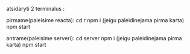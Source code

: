 atsidaryti 2 terminalus :


 pirmame(paleisime reacta):
 cd r 
 npm i (jeigu paleidinejama pirma karta)
 npm start

 antrame(paleisime serveri):
 cd server
 npm i (jeigu paleidinejama pirma karta)
 npm start
